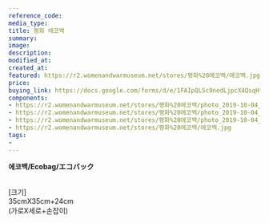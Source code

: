 ```yaml
---
reference_code:
media_type:
title: 평화 에코백
summary:
image:
description:
modified_at:
created_at:
featured: https://r2.womenandwarmuseum.net/stores/평화%20에코백/에코백.jpg
price: 
buying_link: https://docs.google.com/forms/d/e/1FAIpQLSc9nedLjpcX4QsqHfsDClSUvnY_z8JjKZMrkfDJmnqozNUliA/viewform
components:
- https://r2.womenandwarmuseum.net/stores/평화%20에코백/photo_2019-10-04_17-03-41.jpg
- https://r2.womenandwarmuseum.net/stores/평화%20에코백/photo_2019-10-04_17-03-49.jpg
- https://r2.womenandwarmuseum.net/stores/평화%20에코백/photo_2019-10-04_17-04-09.jpg
- https://r2.womenandwarmuseum.net/stores/평화%20에코백/에코백.jpg
tags:
-
---
```

**에코백/Ecobag/エコバック**

\
[크기]\
35cmX35cm+24cm\
(가로X세로+손잡이) 
